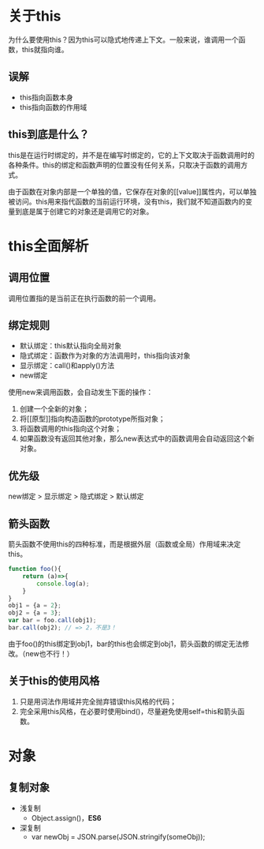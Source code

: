 # 关于this
为什么要使用this？因为this可以隐式地传递上下文。一般来说，谁调用一个函数，this就指向谁。
## 误解
- this指向函数本身
- this指向函数的作用域

## this到底是什么？
this是在运行时绑定的，并不是在编写时绑定的，它的上下文取决于函数调用时的各种条件。this的绑定和函数声明的位置没有任何关系，只取决于函数的调用方式。

由于函数在对象内部是一个单独的值，它保存在对象的[[value]]属性内，可以单独被访问。this用来指代函数的当前运行环境，没有this，我们就不知道函数内的变量到底是属于创建它的对象还是调用它的对象。

# this全面解析
## 调用位置
调用位置指的是当前正在执行函数的前一个调用。
## 绑定规则
- 默认绑定：this默认指向全局对象
- 隐式绑定：函数作为对象的方法调用时，this指向该对象
- 显示绑定：call()和apply()方法
- new绑定

使用new来调用函数，会自动发生下面的操作：

1. 创建一个全新的对象；
2. 将[[原型]]指向构造函数的prototype所指对象；
3. 将函数调用的this指向这个对象；
4. 如果函数没有返回其他对象，那么new表达式中的函数调用会自动返回这个新对象。 

## 优先级
new绑定 > 显示绑定 > 隐式绑定 > 默认绑定

## 箭头函数
箭头函数不使用this的四种标准，而是根据外层（函数或全局）作用域来决定this。
```javascript
function foo(){
    return (a)=>{
        console.log(a);
    }
}
obj1 = {a = 2};
obj2 = {a = 3};
var bar = foo.call(obj1); 
bar.call(obj2); // => 2，不是3！
```
由于foo()的this绑定到obj1，bar的this也会绑定到obj1，箭头函数的绑定无法修改。（new也不行！）
## 关于this的使用风格
1. 只是用词法作用域并完全抛弃错误this风格的代码；
2. 完全采用this风格，在必要时使用bind()，尽量避免使用self=this和箭头函数。

# 对象
## 复制对象
- 浅复制
  - Object.assign()，**ES6**
- 深复制
  - var newObj = JSON.parse(JSON.stringify(someObj));
